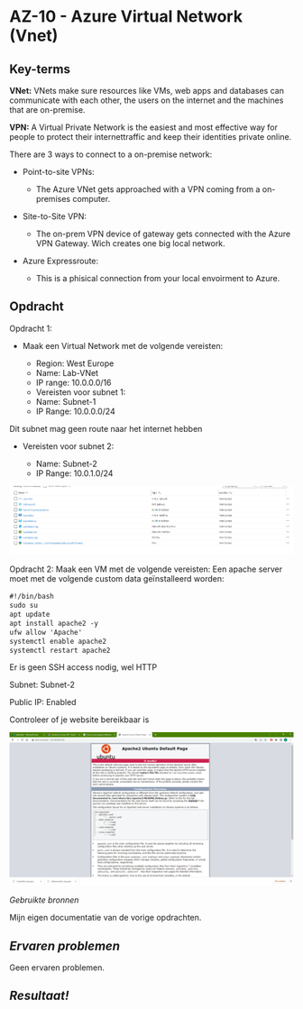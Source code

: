 **AZ-10 - Azure Virtual Network (Vnet)**
===
**Key-terms**
---

**VNet:** VNets make sure resources like VMs, web apps and databases can communicate with each other, the users on the internet and the machines that are on-premise.

**VPN:** A Virtual Private Network is the easiest and most effective way for people to protect their internettraffic and keep their identities private online. 

There are 3 ways to connect to a on-premise network:

- Point-to-site VPNs:
    - The Azure VNet gets approached with a VPN coming from a on-premises computer.

- Site-to-Site VPN:
    - The on-prem VPN device of gateway gets connected with the Azure VPN Gateway. Wich creates one big local network.

- Azure Expressroute:
    - This is a phisical connection from your local envoirment to Azure.

    

**Opdracht**
---

Opdracht 1:
- Maak een Virtual Network met de volgende vereisten:

    - Region: West Europe
    - Name: Lab-VNet
    - IP range: 10.0.0.0/16
    - Vereisten voor subnet 1:
    - Name: Subnet-1
    - IP Range: 10.0.0.0/24

Dit subnet mag geen route naar het internet hebben

- Vereisten voor subnet 2:

    - Name: Subnet-2
    - IP Range: 10.0.1.0/24


![vnet](../../00_includes/AZ-10/VNet.png)

Opdracht 2:
Maak een VM met de volgende vereisten:
Een apache server moet met de volgende custom data geïnstalleerd worden:

    #!/bin/bash
    sudo su
    apt update
    apt install apache2 -y
    ufw allow 'Apache'
    systemctl enable apache2
    systemctl restart apache2

Er is geen SSH access nodig, wel HTTP

Subnet: Subnet-2

Public IP: Enabled

Controleer of je website bereikbaar is

![works](../../00_includes/AZ-10/Works.png)


*Gebruikte bronnen*

Mijn eigen documentatie van de vorige opdrachten.



*Ervaren problemen*
---
Geen ervaren problemen.

*Resultaat!*
---

